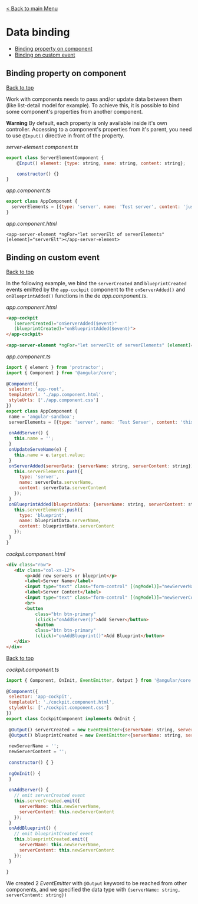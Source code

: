 
[< Back to main Menu](https://github.com/gsoulie/Mobile-App-Development/blob/master/angular-sheet.md)    

# Data binding    

* [Binding property on component](#binding-property-on-component)     
* [Binding on custom event](#binding-on-custom-event)    



## Binding property on component
[Back to top](#data-binding)   

Work with components needs to pass and/or update data between them (like list-detail model for example). To achieve this, it is possible to bind some component's properties from another component.

**Warning** By default, each property is only available inside it's own controller. Accessing to a component's properties from it's parent, you need to use ```@Input()``` directive in front of the property.

*server-element.component.ts*

```javascript
export class ServerElementComponent {
	@Input() element: {type: string, name: string, content: string};

	constructor() {}
}
```

*app.component.ts*

```javascript
export class AppComponent {
  serverElements = [{type: 'server', name: 'Test server', content: 'just a test'}]
}
```

*app.component.html*

```<app-server-element *ngFor="let serverElt of serverElements" [element]="serverElt"></app-server-element>```


## Binding on custom event
[Back to top](#data-binding)   

In the following example, we bind the ```serverCreated``` and ```blueprintCreated``` events emitted by the ```app-cockpit``` component to the ```onServerAdded()``` and ```onBlueprintAdded()``` functions in the de *app.component.ts*.

*app.component.html*
 
```html
<app-cockpit
   (serverCreated)="onServerAdded($event)"
   (blueprintCreated)="onBlueprintAdded($event)">
</app-cockpit>
 
<app-server-element *ngFor="let serverElt of serverElements" [element]="serverElt"></app-server-element>
```

*app.component.ts*
 
```javascript
import { element } from 'protractor';
import { Component } from '@angular/core';
 
@Component({
 selector: 'app-root',
 templateUrl: './app.component.html',
 styleUrls: ['./app.component.css']
})
export class AppComponent {
 name = 'angular-sandbox';
 serverElements = [{type: 'server', name: 'Test Server', content: 'this is a test'}];
 
 onAddServer() {
   this.name = '';
 }
 onUpdateServeName(e) {
   this.name = e.target.value;
 }
 onServerAdded(serverData: {serverName: string, serverContent: string}) {
   this.serverElements.push({
     type: 'server',
     name: serverData.serverName,
     content: serverData.serverContent
   });
 }
 onBlueprintAdded(blueprintData: {serverName: string, serverContent: string}) {
   this.serverElements.push({
     type: 'blueprint',
     name: blueprintData.serverName,
     content: blueprintData.serverContent
   });
 }
}
```
  
*cockpit.component.html*

```html
<div class="row">
   <div class="col-xs-12">
       <p>Add new servers or blueprint</p>
       <label>Server Name</label>
       <input type="text" class="form-control" [(ngModel)]="newServerName">
       <label>Server Content</label>
       <input type="text" class="form-control" [(ngModel)]="newServerContent">
       <br>
       <button
           class="btn btn-primary"
           (click)="onAddServer()">Add Server</button>
           <button
           class="btn btn-primary"
           (click)="onAddBlueprint()">Add Blueprint</button>
   </div>
</div>
```
 
[Back to top](#data-binding)   

*cockpit.component.ts*
 
```javascript
import { Component, OnInit, EventEmitter, Output } from '@angular/core';
 
@Component({
 selector: 'app-cockpit',
 templateUrl: './cockpit.component.html',
 styleUrls: ['./cockpit.component.css']
})
export class CockpitComponent implements OnInit {
 
 @Output() serverCreated = new EventEmitter<{serverName: string, serverContent: string}>();  //event
 @Output() blueprintCreated = new EventEmitter<{serverName: string, serverContent: string}>(); //event
 
 newServerName = '';
 newServerContent = '';
 
 constructor() { }
 
 ngOnInit() {
 }
 
 onAddServer() {
   // emit serverCreated event
   this.serverCreated.emit({
     serverName: this.newServerName,
     serverContent: this.newServerContent
   });
 }
 onAddBlueprint() {
   // emit blueprintCreated event
   this.blueprintCreated.emit({
     serverName: this.newServerName,
     serverContent: this.newServerContent
   });
 }
 
}
``` 

We created 2 *EventEmitter* with ```@Output``` keyword to be reached from other components, and we specified the data type with ```{serverName: string, serverContent: string})```
